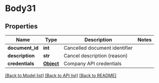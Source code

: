# Body31

## Properties
Name | Type | Description | Notes
------------ | ------------- | ------------- | -------------
**document_id** | **int** | Cancelled document identifier | 
**description** | **str** | Cancel description (reason) | 
**credentials** | [**Object**](Object.md) | Company API credentials | 

[[Back to Model list]](../README.md#documentation-for-models) [[Back to API list]](../README.md#documentation-for-api-endpoints) [[Back to README]](../README.md)

